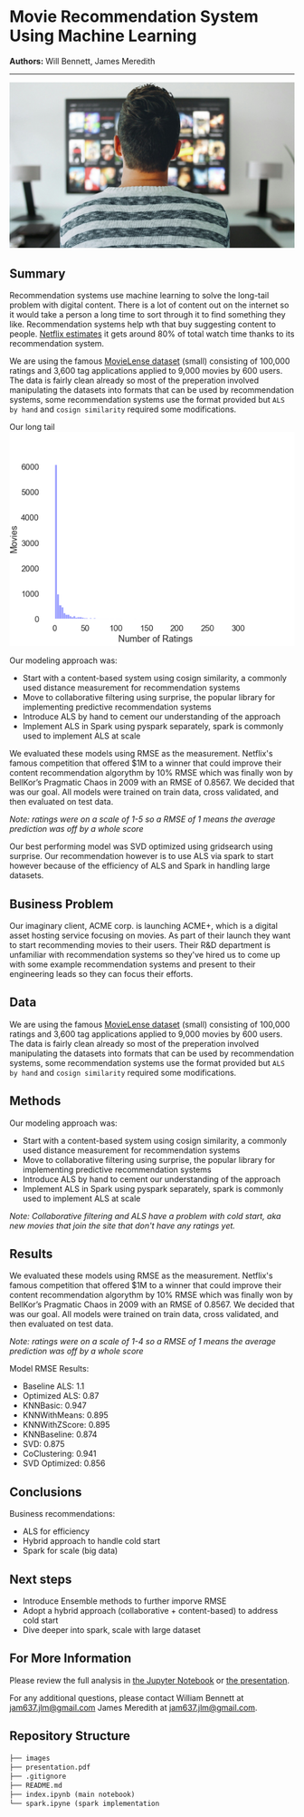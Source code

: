 # Movie Recommendation System Using Machine Learning

**Authors:** Will Bennett, James Meredith
***

![img](images/man-3774381.jpg)

## Summary
Recommendation systems use machine learning to solve the long-tail problem with digital content. There is a lot of content out on the internet so it would take a person a long time to sort through it to find something they like. Recommendation systems help wth that buy suggesting content to people. [Netflix estimates](https://towardsdatascience.com/deep-dive-into-netflixs-recommender-system-341806ae3b48) it gets around 80% of total watch time thanks to its recommendation system.

We are using the famous [MovieLense dataset](https://grouplens.org/datasets/movielens/latest/) (small) consisting of 100,000 ratings and 3,600 tag applications applied to 9,000 movies by 600 users. The data is fairly clean already so most of the preperation involved manipulating the datasets into formats that can be used by recommendation systems, some recommendation systems use the format provided but `ALS by hand` and `cosign similarity` required some modifications.

Our long tail
![img](images/long-tail.png)

Our modeling approach was:
- Start with a content-based system using cosign similarity, a commonly used distance measurement for recommendation systems
- Move to collaborative filtering using surprise, the popular library for implementing predictive recommendation systems
- Introduce ALS by hand to cement our understanding of the approach
- Implement ALS in Spark using pyspark separately, spark is commonly used to implement ALS at scale

We evaluated these models using RMSE as the measurement. Netflix's famous competition that offered $1M to a winner that could improve their content recommendation algorythm by 10% RMSE which was finally won by BellKor’s Pragmatic Chaos in 2009 with an RMSE of 0.8567. We decided that was our goal. All models were trained on train data, cross validated, and then evaluated on test data.

*Note: ratings were on a scale of 1-5 so a RMSE of 1 means the average prediction was off by a whole score*

Our best performing model was SVD optimized using gridsearch using surprise. Our recommendation however is to use ALS via spark to start however because of the efficiency of ALS and Spark in handling large datasets. 

## Business Problem
Our imaginary client, ACME corp. is launching ACME+, which is a digital asset hosting service focusing on movies. As part of their launch they want to start recommending movies to their users. Their R&D department is unfamiliar with recommendation systems so they've hired us to come up with some example recommendation systems and present to their engineering leads so they can focus their efforts.

## Data
We are using the famous [MovieLense dataset](https://grouplens.org/datasets/movielens/latest/) (small) consisting of 100,000 ratings and 3,600 tag applications applied to 9,000 movies by 600 users. The data is fairly clean already so most of the preperation involved manipulating the datasets into formats that can be used by recommendation systems, some recommendation systems use the format provided but `ALS by hand` and `cosign similarity` required some modifications.

## Methods
Our modeling approach was:
- Start with a content-based system using cosign similarity, a commonly used distance measurement for recommendation systems
- Move to collaborative filtering using surprise, the popular library for implementing predictive recommendation systems
- Introduce ALS by hand to cement our understanding of the approach
- Implement ALS in Spark using pyspark separately, spark is commonly used to implement ALS at scale

*Note: Collaborative filtering and ALS have a problem with cold start, aka new movies that join the site that don't have any ratings yet.*

## Results
We evaluated these models using RMSE as the measurement. Netflix's famous competition that offered $1M to a winner that could improve their content recommendation algorythm by 10% RMSE which was finally won by BellKor’s Pragmatic Chaos in 2009 with an RMSE of 0.8567. We decided that was our goal. All models were trained on train data, cross validated, and then evaluated on test data.

*Note: ratings were on a scale of 1-4 so a RMSE of 1 means the average prediction was off by a whole score*

Model RMSE Results:
- Baseline ALS: 1.1
- Optimized ALS: 0.87
- KNNBasic: 0.947
- KNNWithMeans: 0.895
- KNNWithZScore: 0.895
- KNNBaseline: 0.874
- SVD: 0.875
- CoClustering: 0.941
- SVD Optimized: 0.856
  
## Conclusions
Business recommendations:
- ALS for efficiency
- Hybrid approach to handle cold start
- Spark for scale (big data)

## Next steps
- Introduce Ensemble methods to further imporve RMSE
- Adopt a hybrid approach (collaborative + content-based) to address cold start
- Dive deeper into spark, scale with large dataset

## For More Information

Please review the full analysis in [the Jupyter Notebook](./index.ipynb) or [the presentation](./presentation.pdf).

For any additional questions, please contact William Bennett at <jam637.jlm@gmail.com> James Meredith at <jam637.jlm@gmail.com>.

## Repository Structure

```
├── images
├── presentation.pdf
├── .gitignore
├── README.md
├── index.ipynb (main notebook)
└── spark.ipyne (spark implementation
```
